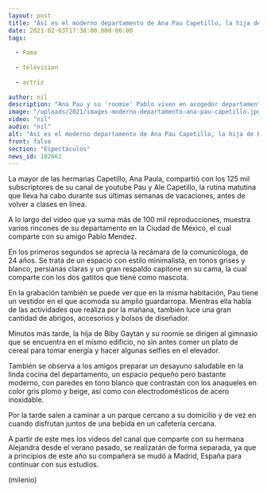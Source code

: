 ```yaml
---
layout: post
title: "Así es el moderno departamento de Ana Pau Capetillo, la hija de Biby Gaytán"
date: 2021-02-03T17:38:00.000-06:00
tags:
  
  - Fama
  
  - television
  
  - actriz
  
author: nil
description: "Ana Pau y su 'roomie' Pablo viven en acogedor departamento, el cual está decorado con un estilo minimalista y colores fríos. "
image: "/uploads/2021/images-moderno-departamento-ana-pau-capetillo.jpg"
video: "nil"
audio: "nil"
alt: "Así es el moderno departamento de Ana Pau Capetillo, la hija de Biby Gaytán"
front: false
section: "Espectáculos"
news_id: 182661
---
```


La mayor de las hermanas Capetillo, Ana Paula, compartió con los 125 mil subscriptores de su canal de youtube Pau y Ale Capetillo, la rutina matutina que lleva ha cabo durante sus últimas semanas de vacaciones, antes de volver a clases en línea.  

A lo largo del video que ya suma más de 100 mil reproducciones, muestra varios rincones de su departamento en la Ciudad de México, el cual comparte con su amigo Pablo Mendez. 

En los primeros segundos se aprecia la recámara de la comunicóloga, de 24 años. Se trata de un espacio con estilo minimalista, en tonos grises y blanco, persianas claras y un gran respaldo capitone en su cama, la cual comparte con los dos gatitos que tiene como mascota. 

En la grabación también se puede ver que en la misma habitación, Pau tiene un vestidor en el que acomoda su amplio guardarropa. Mientras ella habla de las actividades que realiza por la mañana, también luce una gran cantidad de abrigos, accesorios y bolsos de diseñador. 

Minutos más tarde, la hija de Biby Gaytán y su roomie se dirigen al gimnasio que se encuentra en el mismo edificio, no sin antes comer un plato de cereal para tomar energía y hacer algunas selfies en el elevador. 

También se observa a los amigos preparar un desayuno saludable en la linda cocina del departamento, un espacio pequeño pero bastante moderno, con paredes en tono blanco que contrastan con los anaqueles en color gris plomo y beige, así como con electrodomésticos de acero inoxidable. 

Por la tarde salen a caminar a un parque cercano a su domicilio y de vez en cuando disfrutan  juntos de una bebida en un cafetería cercana.  

A partir de este mes los videos del canal que comparte con su hermana Alejandra desde el verano pasado, se realizarán de forma separada, ya que a principios de este año su compañera se mudó a Madrid, España para continuar con sus estudios. 

(milenio)